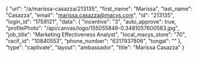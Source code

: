 {
    "url": "\/a\/marissa-casazza\/213135",
    "first_name": "Marissa",
    "last_name": "Casazza",
    "email": "marissa.casazza@macys.com",
    "id": "213135",
    "login_id": "1759121",
    "data": {
        "incentive": "3",
        "auto_approve": true,
        "profilePhoto": "\/api\/canvas\/logo\/155055846-0.3481057600583.jpg",
        "job_title": "Marketing Effectiveness Analyst",
        "local_macys_store": "70",
        "racif_id": "10840553",
        "phone_number": "6317937806",
        "tongal": ""
    },
    "type": "captivate",
    "layout": "ambassador",
    "title": "Marissa Casazza"
}